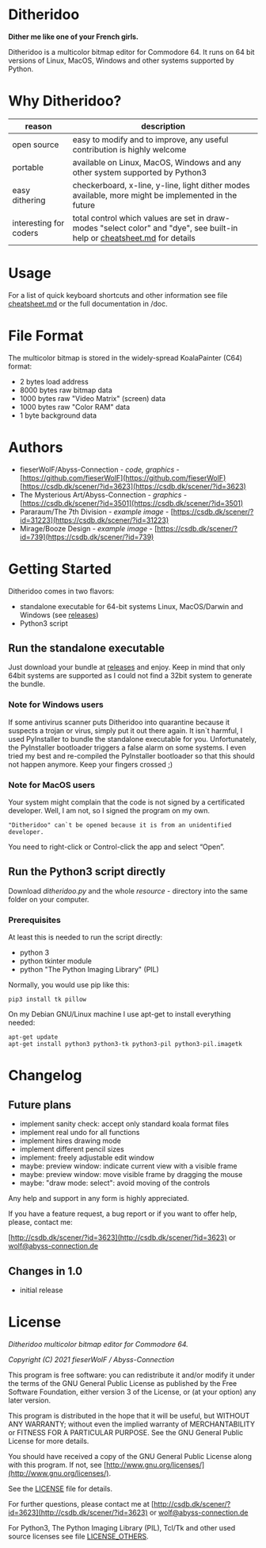 # Ditheridoo

**Dither me like one of your French girls.**

Ditheridoo is a multicolor bitmap editor for Commodore 64.
It runs on 64 bit versions of Linux, MacOS, Windows and other systems supported by Python. 


# Why Ditheridoo?

reason | description
---|---
open source | easy to modify and to improve, any useful contribution is highly welcome
portable | available on Linux, MacOS, Windows and any other system supported by Python3
easy dithering | checkerboard, x-line, y-line, light dither modes available, more might be implemented in the future
interesting for coders | total control which values are set in draw-modes "select color" and "dye", see built-in help or [cheatsheet.md](cheatsheet.md) for details


# Usage

For a list of quick keyboard shortcuts and other information see file [cheatsheet.md](cheatsheet.md) or the full documentation in /doc.



# File Format

The multicolor bitmap is stored in the widely-spread KoalaPainter (C64) format:

* 2 bytes load address
* 8000 bytes raw bitmap data
* 1000 bytes raw "Video Matrix" (screen) data
* 1000 bytes raw "Color RAM" data
* 1 byte background data



# Authors

* fieserWolF/Abyss-Connection - *code, graphics* - [https://github.com/fieserWolF](https://github.com/fieserWolF) [https://csdb.dk/scener/?id=3623](https://csdb.dk/scener/?id=3623)
* The Mysterious Art/Abyss-Connection - *graphics* - [https://csdb.dk/scener/?id=3501](https://csdb.dk/scener/?id=3501)
* Pararaum/The 7th Division - *example image* - [https://csdb.dk/scener/?id=31223](https://csdb.dk/scener/?id=31223)
* Mirage/Booze Design - *example image* - [https://csdb.dk/scener/?id=739](https://csdb.dk/scener/?id=739)


# Getting Started

Ditheridoo comes in two flavors:

- standalone executable for 64-bit systems Linux, MacOS/Darwin and Windows (see [releases](https://github.com/fieserWolF/ditheridoo/releases))
- Python3 script

## Run the standalone executable

Just download your bundle at [releases](https://github.com/fieserWolF/ditheridoo/releases) and enjoy.
Keep in mind that only 64bit systems are supported as I could not find a 32bit system to generate the bundle.


### Note for Windows users

If some antivirus scanner puts Ditheridoo into quarantine because it suspects a trojan or virus, simply put it out there again.
It isn`t harmful, I used PyInstaller to bundle the standalone executable for you.
Unfortunately, the PyInstaller bootloader triggers a false alarm on some systems.
I even tried my best and re-compiled the PyInstaller bootloader so that this should not happen anymore. Keep your fingers crossed ;)


### Note for MacOS users

Your system might complain that the code is not signed by a certificated developer. Well, I am not, so I signed the program on my own. 
```
"Ditheridoo" can`t be opened because it is from an unidentified developer.
```
You need to right-click or Control-click the app and select “Open”.



## Run the Python3 script directly

Download _ditheridoo.py_ and the whole _resource_ - directory into the same folder on your computer.

### Prerequisites

At least this is needed to run the script directly:

- python 3
- python tkinter module
- python "The Python Imaging Library" (PIL)

Normally, you would use pip like this:
```
pip3 install tk pillow
```

On my Debian GNU/Linux machine I use apt-get to install everything needed:
```
apt-get update
apt-get install python3 python3-tk python3-pil python3-pil.imagetk
```


# Changelog

## Future plans

- implement sanity check: accept only standard koala format files
- implement real undo for all functions
- implement hires drawing mode
- implement different pencil sizes
- implement: freely adjustable edit window
- maybe: preview window: indicate current view with a visible frame
- maybe: preview window: move visible frame by dragging the mouse
- maybe: "draw mode: select": avoid moving of the controls


Any help and support in any form is highly appreciated.

If you have a feature request, a bug report or if you want to offer help, please, contact me:

[http://csdb.dk/scener/?id=3623](http://csdb.dk/scener/?id=3623)
or
[wolf@abyss-connection.de](wolf@abyss-connection.de)


## Changes in 1.0

- initial release


# License

_Ditheridoo multicolor bitmap editor for Commodore 64._

_Copyright (C) 2021 fieserWolF / Abyss-Connection_

This program is free software: you can redistribute it and/or modify it under the terms of the GNU General Public License as published by the Free Software Foundation, either version 3 of the License, or (at your option) any later version.

This program is distributed in the hope that it will be useful, but WITHOUT ANY WARRANTY;
without even the implied warranty of MERCHANTABILITY or FITNESS FOR A PARTICULAR PURPOSE.
See the GNU General Public License for more details.

You should have received a copy of the GNU General Public License along with this program.
If not, see [http://www.gnu.org/licenses/](http://www.gnu.org/licenses/).

See the [LICENSE](LICENSE) file for details.

For further questions, please contact me at
[http://csdb.dk/scener/?id=3623](http://csdb.dk/scener/?id=3623)
or
[wolf@abyss-connection.de](wolf@abyss-connection.de)

For Python3, The Python Imaging Library (PIL), Tcl/Tk and other used source licenses see file [LICENSE_OTHERS](LICENSE_OTHERS).


